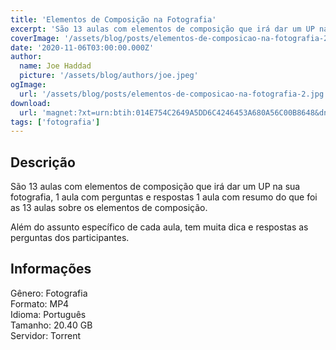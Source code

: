 ```yaml
---
title: 'Elementos de Composição na Fotografia'
excerpt: 'São 13 aulas com elementos de composição que irá dar um UP na sua fotografia, 1 aula com perguntas e respostas 1 aula com resumo do que foi as 13 aulas sobre os elementos de composição.  Além do assunto específico de cada aula, tem muita dica e respostas as perguntas dos participantes'
coverImage: '/assets/blog/posts/elementos-de-composicao-na-fotografia-2.jpg'
date: '2020-11-06T03:00:00.000Z'
author:
  name: Joe Haddad
  picture: '/assets/blog/authors/joe.jpeg'
ogImage:
  url: '/assets/blog/posts/elementos-de-composicao-na-fotografia-2.jpg'
download:
  url: 'magnet:?xt=urn:btih:014E754C2649A5DD6C4246453A680A56C00B8648&dn=COMPOSIGRAFLIX%20-%20Elementos%20de%20Composi%c3%a7%c3%a3o%20na%20Fotografia%20-%20Andr%c3%a9%20Mansano&tr=udp%3a%2f%2ftracker.openbittorrent.com%3a1337%2fannounce&tr=udp%3a%2f%2ftracker.opentrackr.org%3a1337%2fannounce'
tags: ['fotografia']
---
```

<h2>Descrição</h2>
<p></p><p>São 13 aulas com elementos de composição que irá dar um UP na sua fotografia, 1 aula com perguntas e respostas 1 aula com resumo do que foi as 13 aulas sobre os elementos de composição.</p><p>Além do assunto específico de cada aula, tem muita dica e respostas as perguntas dos participantes.</p><h2>Informações</h2><p>Gênero: Fotografia<br/>Formato: MP4<br/>Idioma: Português<br/>Tamanho: 20.40 GB<br/>Servidor: Torrent</p>
